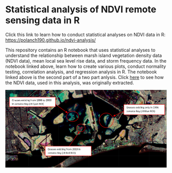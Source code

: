 # Statistical analysis of NDVI remote sensing data in R
Click this link to learn how to conduct statistical analyses on NDVI data in R: https://polanch190.github.io/ndvi-analysis/

This repository contains an R notebook that uses statistical analyses to understand the relationship between marsh island vegetation density data (NDVI data), mean local sea level rise data, and storm frequency data. In the notebook linked above, learn how to create various plots, conduct normality testing, correlation analysis, and regression analysis in R. The notebook linked above is the second part of a two part anlysis. Click [here](https://github.com/polanch190/GEE-Spatial-Temporal-Analysis-of-Changes-in-Marsh-Vegetation-Density-/blob/main/Color_composite_Image_NB.ipynb) to see how the NDVI data, used in this analysis, was originally extracted.

![Thesis_Githubreadme3](https://github.com/polanch190/ndvi-analysis/blob/main/ROIs_in_JBay.PNG)
